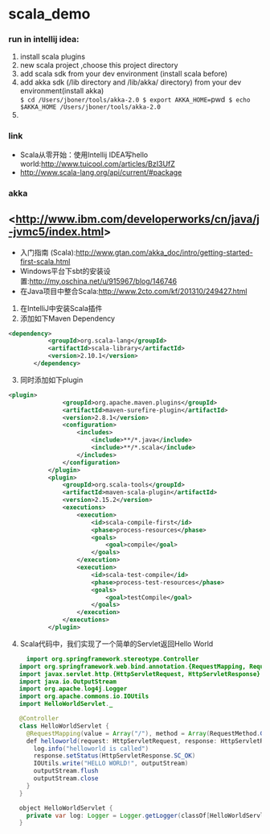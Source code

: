 # scala_demo


### run in intellij idea:
1. install scala plugins
2. new scala project ,choose this project directory
3. add scala sdk from your dev  environment (install scala before)
4. add akka sdk (/lib directory and /lib/akka/ directory) from your dev  environment(install akka)  <br/>
`$ cd /Users/jboner/tools/akka-2.0
 $ export AKKA_HOME=`pwd`
 $ echo $AKKA_HOME
 /Users/jboner/tools/akka-2.0`
 5. 
 
 
 
### link
+ Scala从零开始：使用Intellij IDEA写hello world:<http://www.tuicool.com/articles/BzI3UfZ>
+ <http://www.scala-lang.org/api/current/#package>

### akka
<<http://www.ibm.com/developerworks/cn/java/j-jvmc5/index.html>>
---
+  入门指南 (Scala):<http://www.gtan.com/akka_doc/intro/getting-started-first-scala.html>
+ Windows平台下sbt的安装设置:<http://my.oschina.net/u/915967/blog/146746>
+ 在Java项目中整合Scala:<http://www.2cto.com/kf/201310/249427.html>
 1. 在IntelliJ中安装Scala插件
 2. 添加如下Maven Dependency
 ```xml
 <dependency>  
            <groupId>org.scala-lang</groupId>  
            <artifactId>scala-library</artifactId>  
            <version>2.10.1</version>  
        </dependency>  
 ```
 3. 同时添加如下plugin
 ```xml
 <plugin>  
                <groupId>org.apache.maven.plugins</groupId>  
                <artifactId>maven-surefire-plugin</artifactId>  
                <version>2.8.1</version>  
                <configuration>  
                    <includes>  
                        <include>**/*.java</include>  
                        <include>**/*.scala</include>  
                    </includes>  
                </configuration>  
            </plugin>  
            <plugin>  
                <groupId>org.scala-tools</groupId>  
                <artifactId>maven-scala-plugin</artifactId>  
                <version>2.15.2</version>  
                <executions>  
                    <execution>  
                        <id>scala-compile-first</id>  
                        <phase>process-resources</phase>  
                        <goals>  
                            <goal>compile</goal>  
                        </goals>  
                    </execution>  
                    <execution>  
                        <id>scala-test-compile</id>  
                        <phase>process-test-resources</phase>  
                        <goals>  
                            <goal>testCompile</goal>  
                        </goals>  
                    </execution>  
                </executions>  
            </plugin>  
  ```
  4. Scala代码中，我们实现了一个简单的Servlet返回Hello World
  ```java
       import org.springframework.stereotype.Controller  
     import org.springframework.web.bind.annotation.{RequestMapping, RequestMethod}  
     import javax.servlet.http.{HttpServletRequest, HttpServletResponse}  
     import java.io.OutputStream  
     import org.apache.log4j.Logger  
     import org.apache.commons.io.IOUtils  
     import HelloWorldServlet._  

     @Controller  
     class HelloWorldServlet {  
       @RequestMapping(value = Array("/"), method = Array(RequestMethod.GET))  
       def helloworld(request: HttpServletRequest, response: HttpServletResponse, outputStream: OutputStream) {  
         log.info("helloworld is called")  
         response.setStatus(HttpServletResponse.SC_OK)  
         IOUtils.write("HELLO WORLD!", outputStream)  
         outputStream.flush  
         outputStream.close  
       }  
     }  

     object HelloWorldServlet {  
       private var log: Logger = Logger.getLogger(classOf[HelloWorldServlet])  
     }  
  ````
